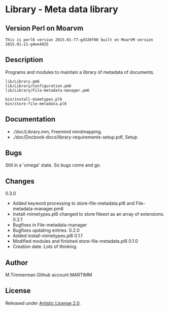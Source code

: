 # Library - Meta data library

## Version Perl on Moarvm

```
This is perl6 version 2015.01-77-gd320f00 built on MoarVM version 2015.01-21-g4ee4925
```

## Description

Programs and modules to maintain a library of metadata of documents.

```
lib/Library.pm6
lib/Library/Configuration.pm6
lib/Library/File-metadata-manager.pm6

bin/install-mimetypes.pl6
bin/store-file-metadata.pl6
```

## Documentation

* ./doc/Library.mm, Freemind mindmapping.
* ./doc/Docbook-docs/library-requirements-setup.pdf, Setup

## Bugs

Still in a 'omega' state. So bugs come and go.

## Changes

0.3.0
  * Added keyword processing to store-file-metadata.pl6 and
    File-metadata-manager.pm6
  * Install-mimetypes.pl6 changed to store fileext as an array of extensions.
0.2.1
  * Bugfixes in File-metadata-manager
  * Bugfixes updating entries.
0.2.0
  * Added install-mimetypes.pl6
0.1.1
  * Modified modules and finished store-file-metadata.pl6
0.1.0
  * Creation date. Lots of thinking.

## Author
  M.Timmerman
  Github account MARTIMM

## License

Released under [Artistic License 2.0](http://www.perlfoundation.org/artistic_license_2_0).
